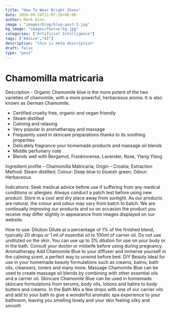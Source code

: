 ```yaml
---
title: "How To Wear Bright Shoes"
date: 2018-09-24T11:07:10+06:00
author: Mark Dinn
image : "images/blog/blog-post-5.jpg"
bg_image: "images/featue-bg.jpg"
categories: ["Artificial Intelligence"]
tags: ["Advice","AI"]
description: "this is meta description"
draft: false
type: "post"
---
```


# Chamomilla matricaria

Description - Organic Chamomile blue is the more potent of the two varieties of chamomile, with a more powerful, herbaceous aroma. It is also known as German Chamomile.
 
* Certified cruelty free, organic and vegan friendly
* Steam distilled
* Calming and relaxing
* Very popular in aromatherapy and massage
* Frequently used in skincare preparations thanks to its soothing properties
* Delicately fragrance your homemade products and massage oil blends
* Middle perfumery note
* Blends well with Bergamot, Frankincense, Lavender, Rose, Ylang Ylang
 
Ingredient profile – Chamomilla Matricaria; Origin – Croatia; Extraction Method: Steam distilled; Colour: Deep blue to blueish green; Odour: Herbaceous
 
Indications: Seek medical advice before use if suffering from any medical conditions or allergies. Always conduct a patch test before using new product.
Store in a cool and dry place away from sunlight.
As our products are natural, the colour and odour may vary from batch to batch. We are continually improving our products and so on occasion the product you receive may differ slightly in appearance from images displayed on our website.
 
How to use:
Dilution
Dilute at a percentage of 1% of the finished blend, typically 20 drops or 1 ml of essential oil to 100ml of carrier oil. Do not use undiluted on the skin. You can use up to 3% dilution for use on your body or in the bath. Consult your doctor or midwife before using during pregnancy.
Aromatherapy
Add Chamomile Blue to your diffuser and immerse yourself in the calming scent, a perfect way to unwind before bed.
DIY Beauty
Ideal for use in your homemade beauty formulations such as creams, balms, bath oils, cleansers, toners and many more.
Massage
Chamomile Blue can be used to create massage oil blends by combining with other essential oils and a carrier oil.
Skincare
Chamomile Blue can be used in homemade skincare formulations from serums, body oils, lotions and balms to body butters and creams.
In the Bath
Mix a few drops with one of our carrier oils and add to your bath to give a wonderful aromatic spa experience to your bathroom, leaving you smelling lovely and your skin feeling silky and smooth
